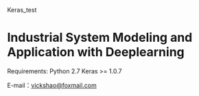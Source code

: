 Keras_test
# Industrial System Modeling and Application with Deeplearning

Requirements:
  Python 2.7
  Keras >= 1.0.7

E-mail：vickshao@foxmail.com 
